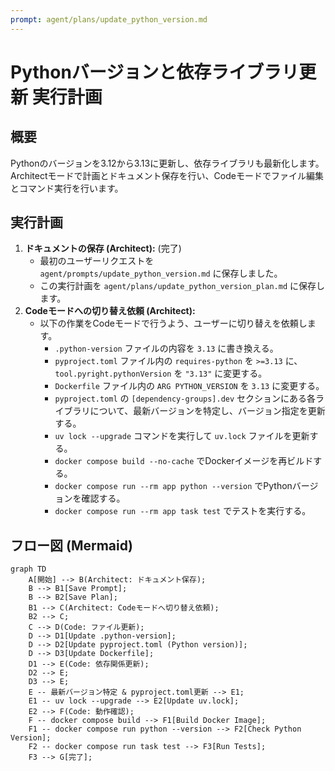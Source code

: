 ```yaml
---
prompt: agent/plans/update_python_version.md
---
```

# Pythonバージョンと依存ライブラリ更新 実行計画

## 概要
Pythonのバージョンを3.12から3.13に更新し、依存ライブラリも最新化します。
Architectモードで計画とドキュメント保存を行い、Codeモードでファイル編集とコマンド実行を行います。

## 実行計画

1.  **ドキュメントの保存 (Architect):** (完了)
    *   最初のユーザーリクエストを `agent/prompts/update_python_version.md` に保存しました。
    *   この実行計画を `agent/plans/update_python_version_plan.md` に保存します。
2.  **Codeモードへの切り替え依頼 (Architect):**
    *   以下の作業をCodeモードで行うよう、ユーザーに切り替えを依頼します。
        *   `.python-version` ファイルの内容を `3.13` に書き換える。
        *   `pyproject.toml` ファイル内の `requires-python` を `>=3.13` に、`tool.pyright.pythonVersion` を `"3.13"` に変更する。
        *   `Dockerfile` ファイル内の `ARG PYTHON_VERSION` を `3.13` に変更する。
        *   `pyproject.toml` の `[dependency-groups].dev` セクションにある各ライブラリについて、最新バージョンを特定し、バージョン指定を更新する。
        *   `uv lock --upgrade` コマンドを実行して `uv.lock` ファイルを更新する。
        *   `docker compose build --no-cache` でDockerイメージを再ビルドする。
        *   `docker compose run --rm app python --version` でPythonバージョンを確認する。
        *   `docker compose run --rm app task test` でテストを実行する。

## フロー図 (Mermaid)

```mermaid
graph TD
    A[開始] --> B(Architect: ドキュメント保存);
    B --> B1[Save Prompt];
    B --> B2[Save Plan];
    B1 --> C(Architect: Codeモードへ切り替え依頼);
    B2 --> C;
    C --> D(Code: ファイル更新);
    D --> D1[Update .python-version];
    D --> D2[Update pyproject.toml (Python version)];
    D --> D3[Update Dockerfile];
    D1 --> E(Code: 依存関係更新);
    D2 --> E;
    D3 --> E;
    E -- 最新バージョン特定 & pyproject.toml更新 --> E1;
    E1 -- uv lock --upgrade --> E2[Update uv.lock];
    E2 --> F(Code: 動作確認);
    F -- docker compose build --> F1[Build Docker Image];
    F1 -- docker compose run python --version --> F2[Check Python Version];
    F2 -- docker compose run task test --> F3[Run Tests];
    F3 --> G[完了];
